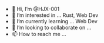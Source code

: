 - 👋 Hi, I’m @HJX-001
- 👀 I’m interested in ... Rust, Web Dev
- 🌱 I’m currently learning ... Web Dev
- 💞️ I’m looking to collaborate on ...
- 📫 How to reach me ...

<!---
HJX-001/HJX-001 is a ✨ special ✨ repository because its `README.md` (this file) appears on your GitHub profile.
You can click the Preview link to take a look at your changes.
--->
